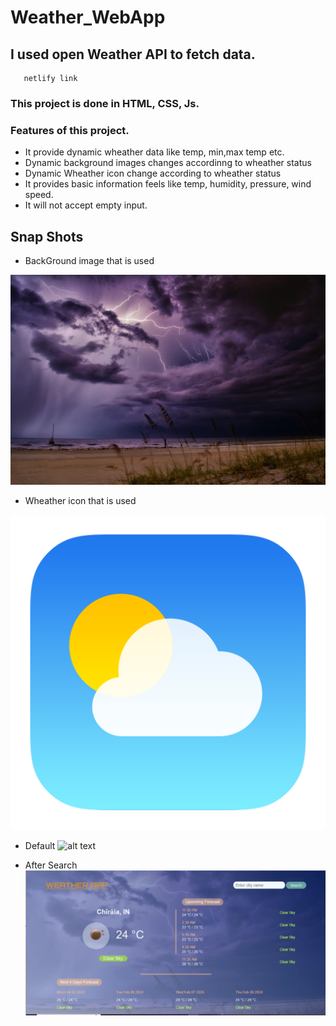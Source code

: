 # Weather_WebApp
## I used open Weather API to fetch data.
       netlify link

### This project is done in HTML, CSS, Js.
### Features of this project.
* It provide dynamic wheather data like temp, min,max temp etc.
* Dynamic background images changes accordinng to wheather status
* Dynamic Wheather icon change according to wheather status
* It provides basic information feels like temp, humidity, pressure, wind speed.
* It will not accept empty input.

## Snap Shots
* BackGround image that is used

![alt text](background.jpg)
* Wheather icon that is used

![alt text](weathericon.png)

* Default
![alt text](<../../empty forecast.PNG>) 

* After Search
![alt text](<weather chirala.PNG>)


